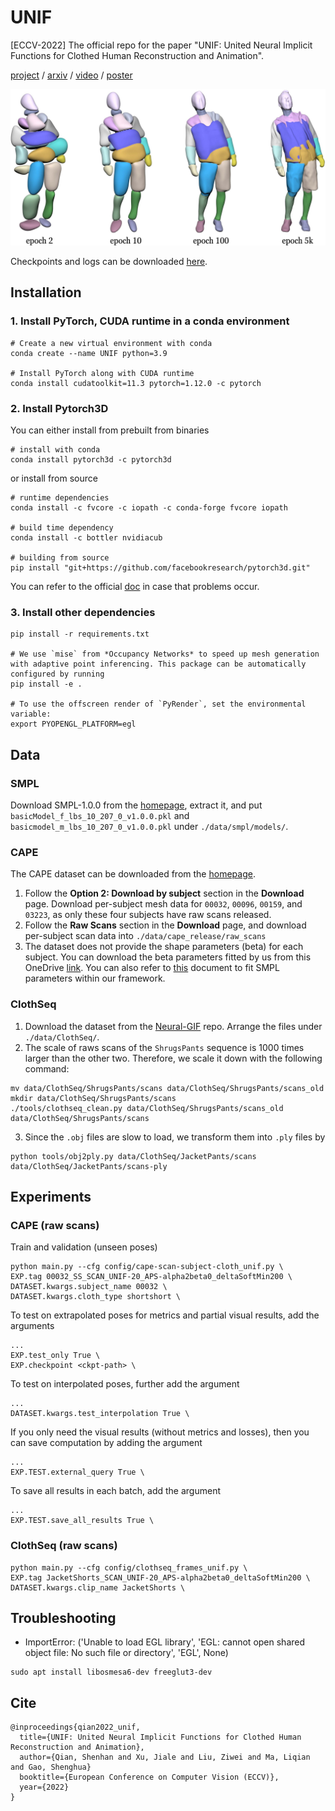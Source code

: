 # UNIF

[ECCV-2022] The official repo for the  paper "UNIF: United Neural Implicit Functions for Clothed Human Reconstruction and Animation".

[project](https://shenhanqian.com/unif) / [arxiv](https://arxiv.org/abs/2207.09835) / [video](https://shenhanqian.com/unif) / [poster](http://127.0.0.1:4000/assets/2022-07-18-unif/poster.pdf)

![teaser](teaser.jpg)

Checkpoints and logs can be downloaded [here](https://shanghaitecheducn-my.sharepoint.com/:f:/g/personal/qianshh_shanghaitech_edu_cn/EttsABBO8jFNqDucxlcyE_wB6XkaYZ6Xt5OMYOGaJjVxWA?e=2vMhxD).

## Installation

### 1. Install PyTorch, CUDA runtime in a conda environment

```
# Create a new virtual environment with conda
conda create --name UNIF python=3.9

# Install PyTorch along with CUDA runtime
conda install cudatoolkit=11.3 pytorch=1.12.0 -c pytorch
```

### 2. Install Pytorch3D

You can either install from prebuilt from binaries

```
# install with conda
conda install pytorch3d -c pytorch3d
```

or install from source

```
# runtime dependencies
conda install -c fvcore -c iopath -c conda-forge fvcore iopath

# build time dependency
conda install -c bottler nvidiacub

# building from source
pip install "git+https://github.com/facebookresearch/pytorch3d.git"
```

You can refer to the official [doc](https://github.com/facebookresearch/pytorch3d/blob/main/INSTALL.md) in case that problems occur.

### 3. Install other dependencies

```
pip install -r requirements.txt

# We use `mise` from *Occupancy Networks* to speed up mesh generation with adaptive point inferencing. This package can be automatically configured by running
pip install -e .

# To use the offscreen render of `PyRender`, set the environmental variable:
export PYOPENGL_PLATFORM=egl
```

## Data

### SMPL

Download SMPL-1.0.0 from the [homepage](https://smpl.is.tue.mpg.de/), extract it, and put `basicModel_f_lbs_10_207_0_v1.0.0.pkl` and `basicmodel_m_lbs_10_207_0_v1.0.0.pkl` under `./data/smpl/models/`.

### CAPE

The CAPE dataset can be downloaded from the [homepage](https://cape.is.tue.mpg.de/).

1. Follow the **Option 2: Download by subject** section in the **Download** page. Download per-subject mesh data for `00032`, `00096`, `00159`, and `03223`, as only these four subjects have raw scans released.
2. Follow the **Raw Scans** section in the **Download** page, and download per-subject scan data into `./data/cape_release/raw_scans`
3. The dataset does not provide the shape parameters (beta) for each subject. You can download the beta parameters fitted by us from this OneDrive [link](https://shanghaitecheducn-my.sharepoint.com/:f:/g/personal/qianshh_shanghaitech_edu_cn/EttsABBO8jFNqDucxlcyE_wB6XkaYZ6Xt5OMYOGaJjVxWA?e=s9jpmn). You can also refer to [this](./CAPE-beta.md) document to fit SMPL parameters within our framework.

### ClothSeq

1. Download the dataset from the [Neural-GIF](https://github.com/garvita-tiwari/neuralgif) repo. Arrange the files under `./data/ClothSeq/`.
2. The scale of raws scans of the `ShrugsPants` sequence is 1000 times larger than the other two. Therefore, we scale it down with the following command:

```
mv data/ClothSeq/ShrugsPants/scans data/ClothSeq/ShrugsPants/scans_old
mkdir data/ClothSeq/ShrugsPants/scans
./tools/clothseq_clean.py data/ClothSeq/ShrugsPants/scans_old data/ClothSeq/ShrugsPants/scans
```

3. Since the `.obj` files are slow to load, we transform them into `.ply` files by

```
python tools/obj2ply.py data/ClothSeq/JacketPants/scans data/ClothSeq/JacketPants/scans-ply
```

## Experiments

### CAPE (raw scans)

Train and validation (unseen poses)

```shell
python main.py --cfg config/cape-scan-subject-cloth_unif.py \
EXP.tag 00032_SS_SCAN_UNIF-20_APS-alpha2beta0_deltaSoftMin200 \
DATASET.kwargs.subject_name 00032 \
DATASET.kwargs.cloth_type shortshort \
```

To test on extrapolated poses for metrics and partial visual results, add the arguments

```shell
...
EXP.test_only True \
EXP.checkpoint <ckpt-path> \
```

To test on interpolated poses, further add the argument

```shell
...
DATASET.kwargs.test_interpolation True \
```

If you only need the visual results (without metrics and losses), then you can save computation by adding the argument

```shell
...
EXP.TEST.external_query True \
```

To save all results in each batch, add the argument

```shell
...
EXP.TEST.save_all_results True \
```

### ClothSeq (raw scans)

```shell
python main.py --cfg config/clothseq_frames_unif.py \
EXP.tag JacketShorts_SCAN_UNIF-20_APS-alpha2beta0_deltaSoftMin200 \
DATASET.kwargs.clip_name JacketShorts \
```

## Troubleshooting

- ImportError: ('Unable to load EGL library', 'EGL: cannot open shared object file: No such file or directory', 'EGL', None)

``` shell
sudo apt install libosmesa6-dev freeglut3-dev
```

## Cite

```
@inproceedings{qian2022_unif,
  title={UNIF: United Neural Implicit Functions for Clothed Human Reconstruction and Animation},
  author={Qian, Shenhan and Xu, Jiale and Liu, Ziwei and Ma, Liqian and Gao, Shenghua}
  booktitle={European Conference on Computer Vision (ECCV)},
  year={2022}
}
```
